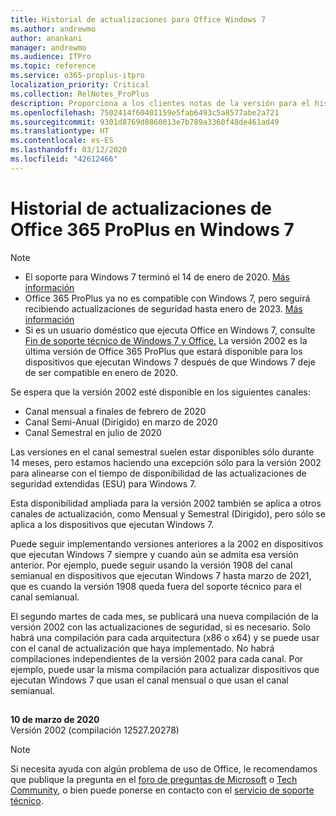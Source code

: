 ```yaml
---
title: Historial de actualizaciones para Office Windows 7
ms.author: andrewmo
author: anankani
manager: andrewmo
ms.audience: ITPro
ms.topic: reference
ms.service: o365-proplus-itpro
localization_priority: Critical
ms.collection: RelNotes_ProPlus
description: Proporciona a los clientes notas de la versión para el historial de actualizaciones de Office 365 ProPlus para Windows 7
ms.openlocfilehash: 7502414f60401159e5fab6493c5a8577abe2a721
ms.sourcegitcommit: 9301d8769d8860013e7b789a3360f48de461ad49
ms.translationtype: HT
ms.contentlocale: es-ES
ms.lasthandoff: 03/12/2020
ms.locfileid: "42612466"
---
```

# <a name="update-history-for-office-365-proplus-on-windows-7"></a>Historial de actualizaciones de Office 365 ProPlus en Windows 7 

 > [!NOTE]
>
>- El soporte para Windows 7 terminó el 14 de enero de 2020. [Más información](https://www.microsoft.com/microsoft-365/windows/end-of-windows-7-support?rtc=1)
>- Office 365 ProPlus ya no es compatible con Windows 7, pero seguirá recibiendo actualizaciones de seguridad hasta enero de 2023. [Más información](https://docs.microsoft.com/DeployOffice/windows-7-support)
>- Si es un usuario doméstico que ejecuta Office en Windows 7, consulte [Fin de soporte técnico de Windows 7 y Office.](https://support.office.com/en-us/article/windows-7-end-of-support-and-office-78f20fab-b57b-44d7-8368-06a8493f3cb9?ui=en-US&rs=en-US&ad=US) 
La versión 2002 es la última versión de Office 365 ProPlus que estará disponible para los dispositivos que ejecutan Windows 7 después de que Windows 7 deje de ser compatible en enero de 2020.  

Se espera que la versión 2002 esté disponible en los siguientes canales:
- Canal mensual a finales de febrero de 2020
- Canal Semi-Anual (Dirigido) en marzo de 2020
- Canal Semestral en julio de 2020

Las versiones en el canal semestral suelen estar disponibles sólo durante 14 meses, pero estamos haciendo una excepción sólo para la versión 2002 para alinearse con el tiempo de disponibilidad de las actualizaciones de seguridad extendidas (ESU) para Windows 7.

Esta disponibilidad ampliada para la versión 2002 también se aplica a otros canales de actualización, como Mensual y Semestral (Dirigido), pero sólo se aplica a los dispositivos que ejecutan Windows 7.

Puede seguir implementando versiones anteriores a la 2002 en dispositivos que ejecutan Windows 7 siempre y cuando aún se admita esa versión anterior. Por ejemplo, puede seguir usando la versión 1908 del canal semianual en dispositivos que ejecutan Windows 7 hasta marzo de 2021, que es cuando la versión 1908 queda fuera del soporte técnico para el canal semianual.

El segundo martes de cada mes, se publicará una nueva compilación de la versión 2002 con las actualizaciones de seguridad, si es necesario. Solo habrá una compilación para cada arquitectura (x86 o x64) y se puede usar con el canal de actualización que haya implementado. No habrá compilaciones independientes de la versión 2002 para cada canal. Por ejemplo, puede usar la misma compilación para actualizar dispositivos que ejecutan Windows 7 que usan el canal mensual o que usan el canal semianual.

##

[//]: # (NO ELIMINAR)

**10 de marzo de 2020**<br/>
Versión 2002 (compilación 12527.20278)<br/>




> [!NOTE]
> Si necesita ayuda con algún problema de uso de Office, le recomendamos que publique la pregunta en el [foro de preguntas de Microsoft](https://answers.microsoft.com/) o [Tech Community](https://techcommunity.microsoft.com/), o bien puede ponerse en contacto con el [servicio de soporte técnico](https://support.microsoft.com/contactus).
